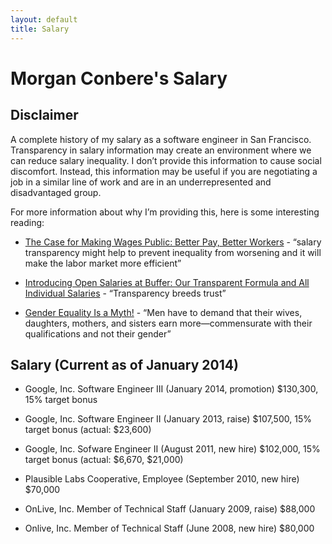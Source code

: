 ```yaml
---
layout: default
title: Salary
---
```


# Morgan Conbere's Salary

## Disclaimer

A complete history of my salary as a software engineer in San Francisco. Transparency in salary
information may create an environment where we can reduce salary inequality. I don’t provide this
information to cause social discomfort. Instead, this information may be useful if you are negotiating
a job in a similar line of work and are in an underrepresented and disadvantaged group.

For more information about why I’m providing this, here is some interesting reading:

* [The Case for Making Wages Public: Better Pay, Better Workers](http://www.theatlantic.com/business/archive/2011/07/the-case-for-making-wages-public-better-pay-better-workers/242238/) - “salary transparency might help to prevent inequality from worsening and it will make the labor market more efficient”

* [Introducing Open Salaries at Buffer: Our Transparent Formula and All Individual Salaries](http://open.bufferapp.com/introducing-open-salaries-at-buffer-including-our-transparent-formula-and-all-individual-salaries/) - “Transparency breeds trust”

* [Gender Equality Is a Myth!](http://shriverreport.org/gender-equality-is-a-myth-beyonce/) - “Men have to demand that their wives, daughters, mothers, and sisters earn more—commensurate with their qualifications and not their gender”

## Salary (Current as of January 2014)

* Google, Inc. Software Engineer III (January 2014, promotion)
  $130,300, 15% target bonus

* Google, Inc. Software Engineer II (January 2013, raise)
  $107,500, 15% target bonus (actual: $23,600)

* Google, Inc. Sofware Engineer II (August 2011, new hire)
  $102,000, 15% target bonus (actual: $6,670, $21,000)

* Plausible Labs Cooperative, Employee (September 2010, new hire)
  $70,000

* OnLive, Inc. Member of Technical Staff (January 2009, raise)
  $88,000

* Onlive, Inc. Member of Technical Staff (June 2008, new hire)
  $80,000
